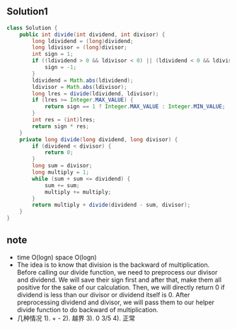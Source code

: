## Solution1
``` java
class Solution {
    public int divide(int dividend, int divisor) {
        long ldividend = (long)dividend;
        long ldivisor = (long)divisor;
        int sign = 1;
        if ((ldividend > 0 && ldivisor < 0) || (ldividend < 0 && ldivisor > 0)) {
            sign = -1;
        }
        ldividend = Math.abs(ldividend);
        ldivisor = Math.abs(ldivisor);
        long lres = divide(ldividend, ldivisor);
        if (lres >= Integer.MAX_VALUE) {
            return sign == 1 ? Integer.MAX_VALUE : Integer.MIN_VALUE;
        }
        int res = (int)lres;
        return sign * res;
    }
    private long divide(long dividend, long divisor) {
        if (dividend < divisor) {
            return 0;
        }
        long sum = divisor;
        long multiply = 1;
        while (sum + sum <= dividend) {
            sum += sum;
            multiply += multiply;
        }
        return multiply + divide(dividend - sum, divisor);
    }
}
```

## note
* time O(logn) space O(logn)
* The idea is to know that division is the backward of multiplication. Before calling our divide function, we need to preprocess
our divisor and dividend. We will save their sign first and after that, make them all positive for the sake of our calculation.
Then, we will directly return 0 if dividend is less than our divisor or dividend itself is 0. After preprocessing dividend and 
divisor, we will pass them to our helper divide function to do backward of multiplication. 
* 几种情况 1). + - 2). 越界 3). 0 3/5 4). 正常
